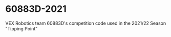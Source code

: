 # 60883D-2021
 VEX Robotics team 60883D's competition code used in the 2021/22 Season "Tipping Point"
